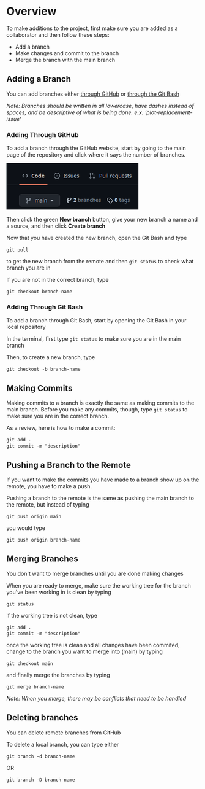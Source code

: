 # Overview

To make additions to the project, first make sure you are added as a collaborator and then follow these steps:

* Add a branch
* Make changes and commit to the branch
* Merge the branch with the main branch

## Adding a Branch

You can add branches either [through GitHub](#-adding-through-github) or [through the Git Bash](#-adding-through-git-bash)

_Note: Branches should be written in all lowercase, have dashes instead of spaces, and be descriptive of what is being done. e.x. 'plot-replacement-issue'_

### Adding Through GitHub

To add a branch through the GitHub website, start by going to the main page of the repository and click where it says the number of branches.

![Branches Button](Public/Images/branches-button.png)

Then click the green **New branch** button, give your new branch a name and a source, and then click **Create branch**

Now that you have created the new branch, open the Git Bash and type 

```
git pull
```

to get the new branch from the remote and then `git status` to check what branch you are in

If you are not in the correct branch, type 

```
git checkout branch-name
```

### Adding Through Git Bash

To add a branch through Git Bash, start by opening the Git Bash in your local repository

In the terminal, first type `git status` to make sure you are in the main branch

Then, to create a new branch, type 

```
git checkout -b branch-name
```

## Making Commits

Making commits to a branch is exactly the same as making commits to the main branch. Before you make any commits, though, type `git status` to make sure you are in the correct branch.

As a review, here is how to make a commit:

```
git add .
git commit -m "description"
```

## Pushing a Branch to the Remote

If you want to make the commits you have made to a branch show up on the remote, you have to make a push.

Pushing a branch to the remote is the same as pushing the main branch to the remote, but instead of typing

```
git push origin main
```

you would type

```
git push origin branch-name
```

## Merging Branches

You don't want to merge branches until you are done making changes

When you are ready to merge, make sure the working tree for the branch you've been working in is clean by typing

```
git status
```

if the working tree is not clean, type

```
git add .
git commit -m "description"
```

once the working tree is clean and all changes have been commited, change to the branch you want to merge into (main) by typing

```
git checkout main
```

and finally merge the branches by typing

```
git merge branch-name
```

_Note: When you merge, there may be conflicts that need to be handled_

## Deleting branches

You can delete remote branches from GitHub

To delete a local branch, you can type either

```
git branch -d branch-name
```

OR

```
git branch -D branch-name
```
